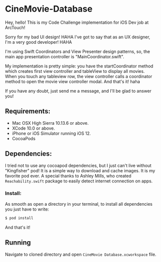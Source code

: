 # CineMovie-Database

Hey, hello! This is my Code Challenge implementation for iOS Dev job at ArcTouch!

Sorry for my bad UI design! HAHA I've got to say that as an UX designer, I'm a very good developer! HAHA

I'm using Swift Coordinators and View Presenter design patterns, so, the main app presentation controller is "MainCoordinator.swift".

My implementation is pretty simple: you have the startCoordinator method which creates first view controller and tableView to display all movies. When you touch any tableview row, the view controller calls a coordinator method to open the movie view controller modal. And that's it! haha

If you have any doubt, just send me a message, and I'll be glad to answer you!

## Requirements:
- Mac OSX High Sierra 10.13.6 or above.
- XCode 10.0 or above.
- iPhone or iOS Simulator running iOS 12.
- CocoaPods

## Dependencies:
I tried not to use any cocoapod dependencies, but I just can't live without "Kingfisher" pod! It is a simple way to download and cache images. It is my favorite pod ever.
A special thanks to Ashley Mills, who created `Reachability.swift` package to easily detect internet connection on apps.

### Install:
As smooth as open a directory in your terminal, to install all dependencies you just have to write:
```sh
$ pod install
```
And that's it!

## Running
Navigate to cloned directory and open `CineMovie Database.xcworkspace` file.

